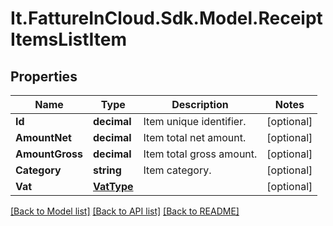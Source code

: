 # It.FattureInCloud.Sdk.Model.ReceiptItemsListItem

## Properties

Name | Type | Description | Notes
------------ | ------------- | ------------- | -------------
**Id** | **decimal** | Item unique identifier. | [optional] 
**AmountNet** | **decimal** | Item total net amount. | [optional] 
**AmountGross** | **decimal** | Item total gross amount. | [optional] 
**Category** | **string** | Item category. | [optional] 
**Vat** | [**VatType**](VatType.md) |  | [optional] 

[[Back to Model list]](../README.md#documentation-for-models) [[Back to API list]](../README.md#documentation-for-api-endpoints) [[Back to README]](../README.md)

